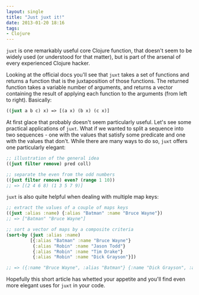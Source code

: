 ```yaml
---
layout: single
title: "Just juxt it!"
date: 2013-01-20 18:16
tags:
- Clojure
---
```


`juxt` is one remarkably useful core Clojure function, that doesn't
seem to be widely used (or understood for that matter), but is part of
the arsenal of every experienced Clojure hacker.

Looking at the official docs you'll see that `juxt` takes a set of
functions and returns a function that is the juxtaposition of those
functions. The returned function takes a variable number of
arguments, and returns a vector containing the result of applying each
function to the arguments (from left to right). Basically:

``` clojure
((juxt a b c) x) => [(a x) (b x) (c x)]
```

At first glace that probably doesn't seem particularly useful. Let's
see some practical applications of `juxt`. What if we wanted to split
a sequence into two sequences - one with the values that satisfy some
predicate and one with the values that don't. While there are many
ways to do so, `juxt` offers one particularly elegant:

``` clojure
;; illustration of the general idea
((juxt filter remove) pred coll)

;; separate the even from the odd numbers
((juxt filter remove) even? (range 1 10))
;; => [(2 4 6 8) (1 3 5 7 9)]
```

`juxt` is also quite helpful when dealing with multiple map keys:

``` clojure
;; extract the values of a couple of maps keys
((juxt :alias :name) {:alias "Batman" :name "Bruce Wayne"})
;; => ["Batman" "Bruce Wayne"]

;; sort a vector of maps by a composite criteria
(sort-by (juxt :alias :name)
         [{:alias "Batman" :name "Bruce Wayne"}
          {:alias "Robin" :name "Jason Todd"}
          {:alias "Robin" :name "Tim Drake"}
          {:alias "Robin" :name "Dick Grayson"}])

;; => ({:name "Bruce Wayne", :alias "Batman"} {:name "Dick Grayson", :alias "Robin"} {:name "Jason Todd", :alias "Robin"} {:name "Tim Drake", :alias "Robin"})
```

Hopefully this short article has whetted your appetite and you'll find
even more elegant uses for `juxt` in your code.

